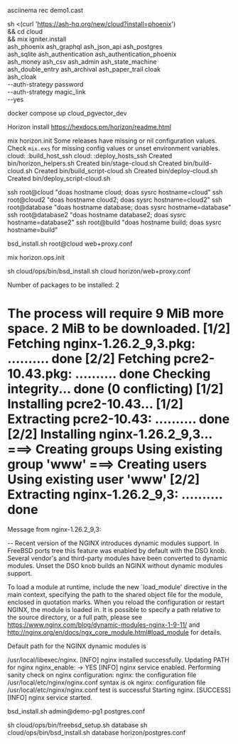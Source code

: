 
asciinema rec demo1.cast

sh <(curl 'https://ash-hq.org/new/cloud?install=phoenix') \
    && cd cloud \
    && mix igniter.install \
    ash_phoenix ash_graphql ash_json_api ash_postgres \
    ash_sqlite ash_authentication ash_authentication_phoenix \
    ash_money ash_csv ash_admin ash_state_machine \
    ash_double_entry ash_archival ash_paper_trail cloak \
    ash_cloak \
    --auth-strategy password \
    --auth-strategy magic_link \
    --yes


 docker compose up cloud_pgvector_dev   


 Horizon install https://hexdocs.pm/horizon/readme.html


 mix horizon.init
Some releases have missing or nil configuration values.
Check `mix.exs` for missing config values or unset environment variables.
cloud: :build_host_ssh
cloud: :deploy_hosts_ssh
Created   bin/horizon_helpers.sh
Created   bin/stage-cloud.sh
Created   bin/build-cloud.sh
Created   bin/build_script-cloud.sh
Created   bin/deploy-cloud.sh
Created   bin/deploy_script-cloud.sh


ssh root@cloud "doas hostname cloud; doas sysrc hostname=cloud"
ssh root@cloud2 "doas hostname cloud2; doas sysrc hostname=cloud2"
ssh root@database "doas hostname database; doas sysrc hostname=database"
ssh root@database2 "doas hostname database2; doas sysrc hostname=database2"
ssh root@build "doas hostname build; doas sysrc hostname=build"

bsd_install.sh root@cloud web+proxy.conf


mix horizon.ops.init

 sh cloud/ops/bin/bsd_install.sh cloud horizon/web+proxy.conf


 Number of packages to be installed: 2

The process will require 9 MiB more space.
2 MiB to be downloaded.
[1/2] Fetching nginx-1.26.2_9,3.pkg: .......... done
[2/2] Fetching pcre2-10.43.pkg: .......... done
Checking integrity... done (0 conflicting)
[1/2] Installing pcre2-10.43...
[1/2] Extracting pcre2-10.43: .......... done
[2/2] Installing nginx-1.26.2_9,3...
===> Creating groups
Using existing group 'www'
===> Creating users
Using existing user 'www'
[2/2] Extracting nginx-1.26.2_9,3: .......... done
=====
Message from nginx-1.26.2_9,3:

--
Recent version of the NGINX introduces dynamic modules support.  In
FreeBSD ports tree this feature was enabled by default with the DSO
knob.  Several vendor's and third-party modules have been converted
to dynamic modules.  Unset the DSO knob builds an NGINX without
dynamic modules support.

To load a module at runtime, include the new `load_module'
directive in the main context, specifying the path to the shared
object file for the module, enclosed in quotation marks.  When you
reload the configuration or restart NGINX, the module is loaded in.
It is possible to specify a path relative to the source directory,
or a full path, please see
https://www.nginx.com/blog/dynamic-modules-nginx-1-9-11/ and
http://nginx.org/en/docs/ngx_core_module.html#load_module for
details.

Default path for the NGINX dynamic modules is

/usr/local/libexec/nginx.
[INFO] nginx installed successfully.
Updating PATH for nginx
nginx_enable:  -> YES
[INFO] nginx service enabled.
Performing sanity check on nginx configuration:
nginx: the configuration file /usr/local/etc/nginx/nginx.conf syntax is ok
nginx: configuration file /usr/local/etc/nginx/nginx.conf test is successful
Starting nginx.
[SUCCESS] [INFO] nginx service started.


bsd_install.sh admin@demo-pg1 postgres.conf


 sh cloud/ops/bin/freebsd_setup.sh database
 sh cloud/ops/bin/bsd_install.sh database horizon/postgres.conf